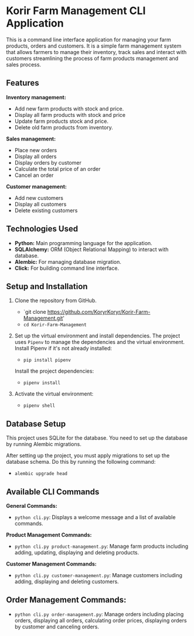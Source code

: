# Korir Farm Management CLI Application

This is a command line interface application for managing your farm products, orders and customers. It is a simple farm management system that allows farmers to manage their inventory, track sales and interact with customers streamlining the process of farm products management and sales process.

## Features

**Inventory management:**

- Add new farm products with stock and price.
- Display all farm products with stock and price
- Update farm products stock and price.
- Delete old farm products from inventory.

**Sales management:**

- Place new orders
- Display all orders
- Display orders by customer
- Calculate the total price of an order
- Cancel an order

**Customer management:**

- Add new customers
- Display all customers
- Delete existing customers

## Technologies Used

- **Python:** Main programming language for the application.
- **SQLAlchemy:** ORM (Object Relational Mapping) to interact with database.
- **Alembic:** For managing database migration.
- **Click:** For building command line interface.

## Setup and Installation

1. Clone the repository from GitHub.

   - `git clone https://github.com/KoryrKoryr/Korir-Farm-Management.git'
   - `cd Korir-Farm-Management`

2. Set up the virtual environment and install dependencies.
   The project uses `Pipenv` to manage the dependencies and the virtual environment. Install Pipenv if it's not already installed:

   - `pip install pipenv`

   Install the project dependencies:

   - `pipenv install`

3. Activate the virtual environment:

   - `pipenv shell`

## Database Setup

This project uses SQLite for the database. You need to set up the database by running Alembic migrations.

After setting up the project, you must apply migrations to set up the database schema. Do this by running the following command:

- `alembic upgrade head`

## Available CLI Commands

**General Commands:**

- `python cli.py`: Displays a welcome message and a list of available commands.

**Product Management Commands:**

- `python cli.py product-management.py`: Manage farm products including adding, updating, displaying and deleting products.

**Customer Management Commands:**

- `python cli.py customer-management.py`: Manage customers including adding, displaying and deleting customers.

## **Order Management Commands:**

- `python cli.py order-management.py`: Manage orders including placing orders, displaying all orders, calculating order prices, displaying orders by customer and canceling orders.
